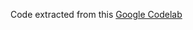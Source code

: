Code extracted from this [Google Codelab](https://codelabs.developers.google.com/codelabs/advanced-andoid-kotlin-training-custom-views/)
